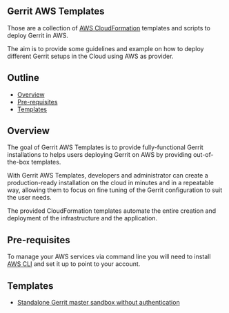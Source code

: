 ## Gerrit AWS Templates
Those are a collection of [AWS CloudFormation](https://aws.amazon.com/cloudformation/)
templates and scripts to deploy Gerrit in AWS.

The aim is to provide some guidelines and example on how to deploy different Gerrit
setups in the Cloud using AWS as provider.

## Outline

- [Overview](#overview)
- [Pre-requisites](#pre-requisites)
- [Templates](#templates)

## Overview

The goal of Gerrit AWS Templates is to provide fully-functional Gerrit installations
to helps users deploying Gerrit on AWS by providing out-of-the-box templates.

With Gerrit AWS Templates, developers and administrator can create a production-ready
installation on the cloud in minutes and in a repeatable way, allowing them
to focus on fine tuning of the Gerrit configuration to suit the user needs.

The provided CloudFormation templates automate the entire creation and deployment
of the infrastructure and the application.

## Pre-requisites

To manage your AWS services via command line you will need to install
[AWS CLI](https://aws.amazon.com/cli/) and set it up to point to your account.

## Templates

* [Standalone Gerrit master sandbox without authentication](/single-master/README.md)
